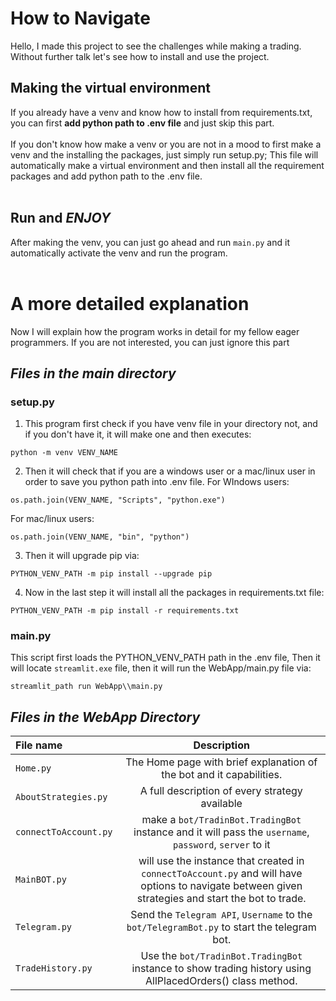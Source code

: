 # **How to Navigate**

Hello, I made this project to see the challenges while making a trading. Without further talk let's see how to install and use the project.</br>

## Making the virtual environment
If you already have a venv and know how to install from requirements.txt, you can first <b>add python path to .env file</b> and just skip this part.</br></br>
If you don't know how make a venv or you are not in a mood to first make a venv and the installing the packages, just simply run setup.py; This file will automatically make a virtual environment and then install all the requirement packages and add python path to the .env file.</br></br>

## Run and *ENJOY*
After making the venv, you can just go ahead and run `main.py` and it automatically activate the venv and run the program.</br></br>

# A more detailed explanation
Now I will explain how the program works in detail for my fellow eager programmers. If you are not interested, you can just ignore this part

## *Files in the ***main*** directory*

### setup.py
1. This program first check if you have venv file in your directory not, and if you don't have it, it will make one and then executes:
```
python -m venv VENV_NAME
```

2. Then it will check that if you are a windows user or a mac/linux user in order to save you python path into .env file.
For WIndows users:
```
os.path.join(VENV_NAME, "Scripts", "python.exe")
```
For mac/linux users:
```
os.path.join(VENV_NAME, "bin", "python")
```

3. Then it will upgrade pip via:
 ```
PYTHON_VENV_PATH -m pip install --upgrade pip
 ```
4. Now in the last step it will install all the packages in requirements.txt file:
```
PYTHON_VENV_PATH -m pip install -r requirements.txt
```

### main.py
This script first loads the PYTHON_VENV_PATH path in the .env file, Then it will locate `streamlit.exe` file, then it will run the WebApp/main.py file via:
```
streamlit_path run WebApp\\main.py
```

## *Files in the ***WebApp*** Directory*

| File name | Description |
|:-----------|:-----------:|
| `Home.py`     | The Home page with brief explanation of the bot and it capabilities.      |
| `AboutStrategies.py`     | A full description of every strategy available     |
| `connectToAccount.py`     | make a `bot/TradinBot.TradingBot` instance and it will pass the `username`, `password`, `server` to it     |
| `MainBOT.py`     | will use the instance that created in  `connectToAccount.py` and will have options to navigate between given strategies and start the bot to trade.     |
| `Telegram.py`     | Send the `Telegram API`, `Username` to the `bot/TelegramBot.py` to start the telegram bot.      |
| `TradeHistory.py`     | Use the `bot/TradinBot.TradingBot` instance to show trading history using AllPlacedOrders() class method.     |
